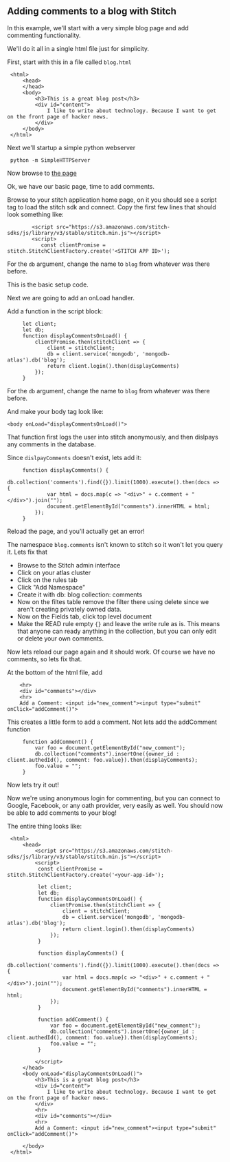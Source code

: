 Adding comments to a blog with Stitch
-------------

In this example, we'll start with a very simple blog page and add commenting functionality.

We'll do it all in a single html file just for simplicity.

First, start with this in a file called `blog.html`


     <html>
         <head>
         </head>
         <body>
             <h3>This is a great blog post</h3>
             <div id="content">
                 I like to write about technology. Because I want to get on the front page of hacker news.
             </div>
         </body>
     </html>

Next we'll startup a simple python webserver

     python -m SimpleHTTPServer

Now browse to [the page](http://localhost:8000/blog.html)

Ok, we have our basic page, time to add comments.

Browse to your stitch application home page, on it you should see a script tag to load the stitch sdk and connect.
Copy the first few lines that should look something like:

            <script src="https://s3.amazonaws.com/stitch-sdks/js/library/v3/stable/stitch.min.js"></script>
            <script>
               const clientPromise = stitch.StitchClientFactory.create('<STITCH APP ID>');

For the `db` argument, change the name to `blog` from whatever was there before.

This is the basic setup code.

Next we are going to add an onLoad handler.

Add a function in the script block:

         let client;
         let db;
         function displayCommentsOnLoad() {
             clientPromise.then(stitchClient => {
                 client = stitchClient;
                 db = client.service('mongodb', 'mongodb-atlas').db('blog');
                 return client.login().then(displayComments)
             });
         }

For the `db` argument, change the name to `blog` from whatever was there before.

And make your body tag look like:

    <body onLoad="displayCommentsOnLoad()">

That function first logs the user into stitch anonymously, and then dislpays any comments in the database.

Since `dislpayComments` doesn't exist, lets add it:

         function displayComments() {
             db.collection('comments').find({}).limit(1000).execute().then(docs => {
                 var html = docs.map(c => "<div>" + c.comment + "</div>").join("");
                 document.getElementById("comments").innerHTML = html;
             });
         }

Reload the page, and you'll actually get an error!

The namespace `blog.comments` isn't known to stitch so it won't let you query it.
Lets fix that
* Browse to the Stitch admin interface
* Click on your atlas cluster
* Click on the rules tab
* Click "Add Namespace"
* Create it with db: blog collection: comments
* Now on the filtes table remove the filter there using delete since we aren't creating privately owned data.
* Now on the Fields tab, click top level document
* Make the READ rule empty `{}` and leave the write rule as is. This means that anyone can ready anything in the collection, but you can only edit or delete your own comments.

Now lets reload our page again and it should work.
Of course we have no comments, so lets fix that.

At the bottom of the html file, add

        <hr>
        <div id="comments"></div>
        <hr>
        Add a Comment: <input id="new_comment"><input type="submit" onClick="addComment()">

This creates a little form to add a comment.
Not lets add the addComment function

         function addComment() {
             var foo = document.getElementById("new_comment");
             db.collection("comments").insertOne({owner_id : client.authedId(), comment: foo.value}).then(displayComments);
             foo.value = "";
         }

Now lets try it out!

Now we're using anonymous login for commenting, but you can connect to Google, Facebook, or any oath provider, very easily as well.
You should now be able to add comments to your blog!

The entire thing looks like:






     <html>
         <head>
             <script src="https://s3.amazonaws.com/stitch-sdks/js/library/v3/stable/stitch.min.js"></script>
             <script>
              const clientPromise = stitch.StitchClientFactory.create('<your-app-id>');
     
              let client;
              let db;
              function displayCommentsOnLoad() {
                  clientPromise.then(stitchClient => {
                      client = stitchClient;
                      db = client.service('mongodb', 'mongodb-atlas').db('blog');
                      return client.login().then(displayComments)
                  });
              }
     
              function displayComments() {
                  db.collection('comments').find({}).limit(1000).execute().then(docs => {
                      var html = docs.map(c => "<div>" + c.comment + "</div>").join("");
                      document.getElementById("comments").innerHTML = html;
                  });
              }
              
              function addComment() {
                  var foo = document.getElementById("new_comment");
                  db.collection("comments").insertOne({owner_id : client.authedId(), comment: foo.value}).then(displayComments);
                  foo.value = "";
              }
              
             </script>
         </head>
         <body onLoad="displayCommentsOnLoad()">
             <h3>This is a great blog post</h3>
             <div id="content">
                 I like to write about technology. Because I want to get on the front page of hacker news.
             </div>
             <hr>
             <div id="comments"></div>
             <hr>
             Add a Comment: <input id="new_comment"><input type="submit" onClick="addComment()">
                 
         </body>
     </html>
